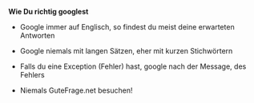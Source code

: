 **__Wie Du richtig googlest__**

- Google immer auf Englisch, so findest du meist deine erwarteten Antworten 

- Google niemals mit langen Sätzen, eher mit kurzen Stichwörtern

- Falls du eine Exception (Fehler) hast, google nach der Message, des Fehlers

- Niemals GuteFrage.net besuchen!
